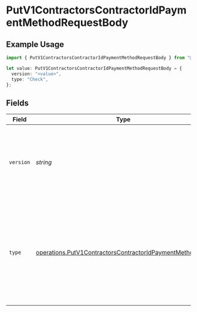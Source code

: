 # PutV1ContractorsContractorIdPaymentMethodRequestBody

## Example Usage

```typescript
import { PutV1ContractorsContractorIdPaymentMethodRequestBody } from "@gusto/embedded-api/models/operations/putv1contractorscontractoridpaymentmethod.js";

let value: PutV1ContractorsContractorIdPaymentMethodRequestBody = {
  version: "<value>",
  type: "Check",
};
```

## Fields

| Field                                                                                                                                                                                   | Type                                                                                                                                                                                    | Required                                                                                                                                                                                | Description                                                                                                                                                                             |
| --------------------------------------------------------------------------------------------------------------------------------------------------------------------------------------- | --------------------------------------------------------------------------------------------------------------------------------------------------------------------------------------- | --------------------------------------------------------------------------------------------------------------------------------------------------------------------------------------- | --------------------------------------------------------------------------------------------------------------------------------------------------------------------------------------- |
| `version`                                                                                                                                                                               | *string*                                                                                                                                                                                | :heavy_check_mark:                                                                                                                                                                      | The current version of the object. See the [versioning guide](https://docs.gusto.com/embedded-payroll/docs/idempotency) for information on how to use this field.                       |
| `type`                                                                                                                                                                                  | [operations.PutV1ContractorsContractorIdPaymentMethodType](../../models/operations/putv1contractorscontractoridpaymentmethodtype.md)                                                    | :heavy_check_mark:                                                                                                                                                                      | The payment method type. If type is Direct Deposit, the contractor is required to have a bank account.<br/>see [Bank account endpoint](./post-v1-contractors-contractor_uuid-bank_accounts) |